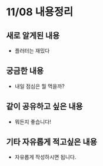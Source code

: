 # 11/08 내용정리

## 새로 알게된 내용

- 플러터는 재밌다

## 궁금한 내용

- 내일 점심은 뭘 먹을까?

## 같이 공유하고 싶은 내용

- 뭐든지 좋습니다!

## 기타 자유롭게 적고싶은 내용

- 자유롭게 작성하시면 됩니다.
